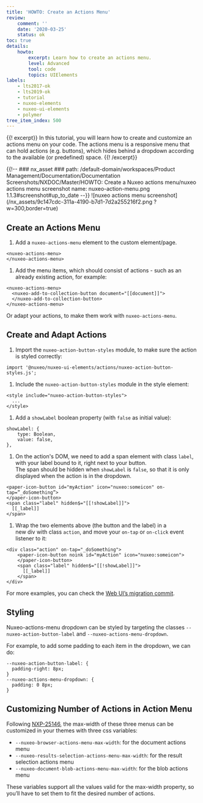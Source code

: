 ```yaml
---
title: 'HOWTO: Create an Actions Menu'
review:
    comment: ''
    date: '2020-03-25'
    status: ok
toc: true
details:
    howto:
        excerpt: Learn how to create an actions menu.
        level: Advanced
        tool: code
        topics: UIElements
labels:
    - lts2017-ok
    - lts2019-ok
    - tutorial
    - nuxeo-elements
    - nuxeo-ui-elements
    - polymer
tree_item_index: 500
---
```


{{! excerpt}}
In this tutorial, you will learn how to create and customize an actions menu on your code. The actions menu is a responsive menu that can hold actions (e.g. buttons), which hides behind a dropdown according to the available (or predefined) space.
{{! /excerpt}}

{{!--     ### nx_asset ###
    path: /default-domain/workspaces/Product Management/Documentation/Documentation Screenshots/NXDOC/Master/HOWTO: Create a Nuxeo actions menu/nuxeo actions menu screenshot
    name: nuxeo-action-menu.png
    1.1.3#screenshot#up_to_date
--}}
![nuxeo actions menu screenshot](/nx_assets/9c147cdc-311a-4190-b7d1-7d2a255216f2.png ?w=300,border=true)

## Create an Actions Menu

1. Add a `nuxeo-actions-menu` element to the custom element/page.
  ```
  <nuxeo-actions-menu>
  </nuxeo-actions-menu>
  ```

1. Add the menu items, which should consist of actions - such as an already existing action, for example:
  ```
  <nuxeo-actions-menu>
    <nuxeo-add-to-collection-button document="[[document]]">
    </nuxeo-add-to-collection-button>
  </nuxeo-actions-menu>
  ```

Or adapt your actions, to make them work with `nuxeo-actions-menu`.

## Create and Adapt Actions

1. Import the `nuxeo-action-button-styles` module, to make sure the action is styled correctly:
  ```
  import '@nuxeo/nuxeo-ui-elements/actions/nuxeo-action-button-styles.js';
  ```

1. Include the `nuxeo-action-button-styles` module in the style element:
  ```
  <style include="nuxeo-action-button-styles">
    ...
  </style>
  ```

1. Add a `showLabel` boolean property (with `false` as initial value):

  ```
  showLabel: {
      type: Boolean,
      value: false,
  },
  ```

1. On the action's DOM, we need to add a span element with class `label`, with your label bound to it, right next to your button. </br>
  The span should be hidden when `showLabel` is `false`, so that it is only displayed when the action is in the dropdown.
  ```
  <paper-icon-button id="myAction" icon="nuxeo:someicon" on-tap=”_doSomething”>
  </paper-icon-button>
  <span class="label" hidden$="[[!showLabel]]">
    [[_label]]
  </span>
  ```

1. Wrap the two elements above (the button and the label) in a new div with class `action`, and move your `on-tap` or `on-click` event listener to it:

  ```
  <div class="action" on-tap="_doSomething">
      <paper-icon-button noink id="myAction" icon="nuxeo:someicon">
      </paper-icon-button>
      <span class="label" hidden$="[[!showLabel]]">
        [[_label]]
      </span>
  </div>
  ```

For more examples, you can check the [Web UI’s migration commit](https://github.com/nuxeo/nuxeo-web-ui/commit/60d5b637ef093d8279447d550391e686771ba115).

## Styling

Nuxeo-actions-menu dropdown can be styled by targeting the classes `--nuxeo-action-button-label` and `--nuxeo-actions-menu-dropdown`.

For example, to add some padding to each item in the dropdown, we can do:

```
--nuxeo-action-button-label: {
  padding-right: 8px;
}
--nuxeo-actions-menu-dropdown: {
  padding: 0 8px;
}
```

## Customizing Number of Actions in Action Menu

Following [NXP-25146](https://jira.nuxeo.com/browse/NXP-25146), the max-width of these three menus can be customized in your themes with three css variables:

- `--nuxeo-browser-actions-menu-max-width`: for the document actions menu
- `--nuxeo-results-selection-actions-menu-max-width`: for the result selection actions menu
- `--nuxeo-document-blob-actions-menu-max-width`: for the blob actions menu

These variables support all the values valid for the max-width property, so you’ll have to set them to fit the desired number of actions.
